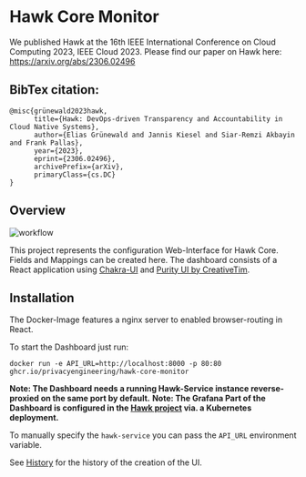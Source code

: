 # Hawk Core Monitor

We published Hawk at the 16th IEEE International Conference on Cloud Computing 2023, IEEE Cloud 2023.
Please find our paper on Hawk here: https://arxiv.org/abs/2306.02496

## BibTex citation:
```
@misc{grünewald2023hawk,
      title={Hawk: DevOps-driven Transparency and Accountability in Cloud Native Systems}, 
      author={Elias Grünewald and Jannis Kiesel and Siar-Remzi Akbayin and Frank Pallas},
      year={2023},
      eprint={2306.02496},
      archivePrefix={arXiv},
      primaryClass={cs.DC}
}
```
## Overview

![workflow](https://github.com/PrivacyEngineering/hawk-core-monitor/actions/workflows/main.yml/badge.svg)

This project represents the configuration Web-Interface for Hawk Core. Fields and Mappings can be created here. The
dashboard consists of a React application using [Chakra-UI](https://chakra-ui.com)
and [Purity UI by CreativeTim](https://github.com/creativetimofficial/purity-ui-dashboard).

## Installation

The Docker-Image features a nginx server to enabled browser-routing in React.

To start the Dashboard just run:

```
docker run -e API_URL=http://localhost:8000 -p 80:80 ghcr.io/privacyengineering/hawk-core-monitor
```

**Note: The Dashboard needs a running Hawk-Service instance reverse-proxied on the same port by default.**
**Note: The Grafana Part of the Dashboard is configured in
the [Hawk project](https://github.com/PrivacyEngineering/hawk) via. a Kubernetes deployment.**

To manually specify the `hawk-service` you can pass the `API_URL` environment variable.

See [History](HISTORY.md) for the history of the creation of the UI.

